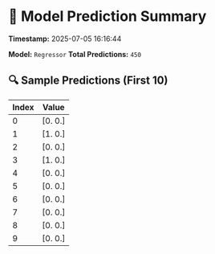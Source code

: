 # 🧠 Model Prediction Summary
**Timestamp:** 2025-07-05 16:16:44

**Model:** `Regressor`
**Total Predictions:** `450`

## 🔍 Sample Predictions (First 10)
| Index | Value |
|-------|--------|
| 0 | [0. 0.] |
| 1 | [1. 0.] |
| 2 | [0. 0.] |
| 3 | [1. 0.] |
| 4 | [0. 0.] |
| 5 | [0. 0.] |
| 6 | [0. 0.] |
| 7 | [0. 0.] |
| 8 | [0. 0.] |
| 9 | [0. 0.] |
